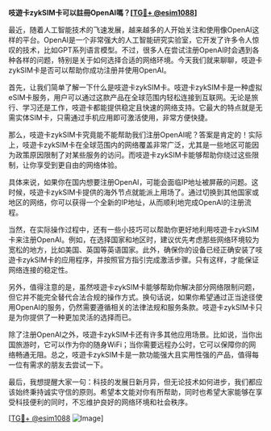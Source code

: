 **吱遊卡zykSIM卡可以註冊OpenAI嗎？[[TG💪+ @esim1088](https://t.me/s/esim1088)]**

最近，随着人工智能技术的飞速发展，越来越多的人开始关注和使用像OpenAI这样的平台。OpenAI是一个非常强大的人工智能研究实验室，它开发了许多令人惊叹的技术，比如GPT系列语言模型。不过，很多人在尝试注册OpenAI时会遇到各种各样的问题，特别是关于如何选择合适的网络环境。今天我们就来聊聊，吱遊卡zykSIM卡是否可以帮助你成功注册并使用OpenAI。

首先，让我们简单了解一下什么是吱遊卡zykSIM卡。吱遊卡zykSIM卡是一种虚拟eSIM卡服务，用户可以通过这款产品在全球范围内轻松连接到互联网。无论是旅行、学习还是工作，吱遊卡都能提供稳定且快速的网络支持。它最大的特点就是无需实体SIM卡，只需通过手机应用即可激活使用，非常方便快捷。

那么，吱遊卡zykSIM卡究竟能不能帮助我们注册OpenAI呢？答案是肯定的！实际上，吱遊卡zykSIM卡在全球范围内的网络覆盖非常广泛，尤其是一些地区可能因为政策原因限制了对某些服务的访问。而吱遊卡zykSIM卡能够帮助你绕过这些限制，让你享受到更自由的网络体验。

具体来说，如果你在国内想要注册OpenAI，可能会面临IP地址被屏蔽的问题。这时候，吱遊卡zykSIM卡提供的海外节点就能派上用场了。通过切换到其他国家或地区的网络，你可以获得一个全新的IP地址，从而顺利地完成OpenAI的注册流程。

当然，在实际操作过程中，还有一些小技巧可以帮助你更好地利用吱遊卡zykSIM卡来注册OpenAI。例如，在选择国家和地区时，建议优先考虑那些网络环境较为宽松的地方，比如美国、英国等英语国家。此外，确保你的设备已经正确安装了吱遊卡zykSIM卡的应用程序，并按照官方指引完成激活步骤。只有这样，才能保证网络连接的稳定性。

另外，值得注意的是，虽然吱遊卡zykSIM卡能够帮助你解决部分网络限制问题，但它并不能完全替代合法合规的操作方式。换句话说，如果你希望通过正当途径使用OpenAI的服务，仍然需要遵循相关的法律法规和服务条款。吱遊卡zykSIM卡只是为你提供了一种更加灵活的选择而已。

除了注册OpenAI之外，吱遊卡zykSIM卡还有许多其他应用场景。比如说，当你出国旅游时，它可以作为你的随身WiFi；当你需要远程办公时，它可以保障你的网络畅通无阻。总之，吱遊卡zykSIM卡是一款功能强大且实用性强的产品，值得每一位有需求的朋友去尝试一下。

最后，我想提醒大家一句：科技的发展日新月异，但无论技术如何进步，我们都应该始终秉持诚实守信的原则。希望本文能对你有所帮助，同时也希望大家能够在享受科技便利的同时，不忘维护良好的网络环境和社会秩序。

[[TG💪+ @esim1088](https://t.me/s/esim1088) ![Image](https://i.postimg.cc/4NQfJmqS/Snipaste-2025-05-13-00-14-12.png)]